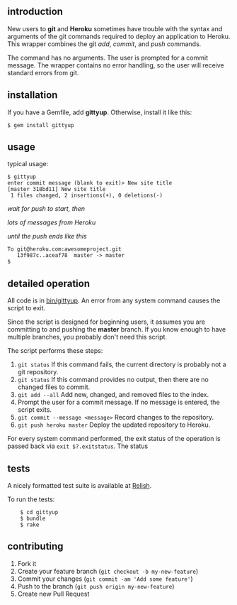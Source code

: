 ## introduction

New users to **git** and **Heroku** sometimes have trouble
with the syntax and arguments of the git commands required
to deploy an application to Heroku. This wrapper combines
the git *add*, *commit*, and *push* commands.

The command has no arguments. The user is prompted for a
commit message. The wrapper contains no error handling,
so the user will receive standard errors from git.

## installation
If you have a Gemfile, add **gittyup**. Otherwise, install it like this:

    $ gem install gittyup

## usage

typical usage:

    $ gittyup
    enter commit message (blank to exit)> New site title
    [master 318bd11] New site title
     1 files changed, 2 insertions(+), 0 deletions(-)

*wait for push to start, then*

*lots of messages from Heroku*

*until the push ends like this*

    To git@heroku.com:awesomeproject.git
       13f987c..aceaf78  master -> master
    $

## detailed operation
All code is in [bin/gittyup](bin/gittyup).
An error from any system command causes the script to exit.

Since the script is designed for beginning users, it assumes
you are committing to and pushing the **master** branch.
If you know enough to have multiple
branches, you probably don't need this script.

The script performs these steps:

1. `git status` If this command fails, the current directory is
probably not a git repository.
1. `git status` If this command provides no output, then there
are no changed files to commit.
1. `git add --all` Add new, changed, and removed files to the index.
1. Prompt the user for a commit message. If no message is entered, the script exits.
1. `git commit --message <message>` Record changes to the repository.
1. `git push heroku master` Deploy the updated repository to Heroku.

For every system command performed, the exit status of the
operation is passed back via `exit $?.exitstatus`. The status

## tests
A nicely formatted test suite is available at
[Relish](http://relishapp.com/slothbear/gittyup).

To run the tests:
```
    $ cd gittyup
    $ bundle
    $ rake
```

## contributing

1. Fork it
2. Create your feature branch (`git checkout -b my-new-feature`)
3. Commit your changes (`git commit -am 'Add some feature'`)
4. Push to the branch (`git push origin my-new-feature`)
5. Create new Pull Request
